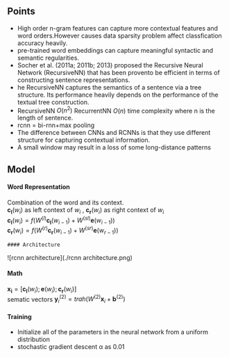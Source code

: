 ## Points
- High order n-gram features can capture more contextual features and word orders.However causes data sparsity problem affect classfication accuracy heavily.
- pre-trained word embeddings can capture meaningful syntactic and semantic regularities.
- Socher et al. (2011a; 2011b; 2013) proposed the Recursive Neural Network (RecursiveNN) that has been provento be efficient in terms of constructing sentence representations.
- he RecursiveNN captures the semantics of a sentence via a tree structure. Its performance heavily depends on the performance of the textual tree construction.
- RecursiveNN $O(n^2)$  RecurrentNN $O(n)$ time complexity where n is the length of sentence.
- rcnn = bi-rnn+max pooling
- The difference between CNNs and RCNNs is that they use different structure for capturing contextual information.
- A small window may result in a loss of some long-distance patterns
## Model
#### Word Representation
Combination of the word and its context.<br>
$\boldsymbol{c_l}(w_i)$ as left context of $w_i$ , $\boldsymbol{c_r}(w_i)$ as right context of $w_i$ <br>
$\boldsymbol{c_l}(w_i)=f(W^{(l)}\boldsymbol{c_l}(w_{i-1})+W^{(sl)}\boldsymbol{e}(w_{i-1}))$ <br>
$\boldsymbol{c_r}(w_i)=f(W^{(r)}\boldsymbol{c_r}(w_{i-1})+W^{(sr)}\boldsymbol{e}(w_{r-1}))$	<br>

	#### Architecture
![rcnn architecture](./rcnn architecture.png) <br>
#### Math
$\boldsymbol{x_i}=[\boldsymbol{c_l}(w_i);\boldsymbol{e}(w_i);\boldsymbol{c_r}(w_i)]$ <br>
sematic vectors  $\boldsymbol{y}_i^{(2)}=trah(W^{(2)}\boldsymbol{x}_i+\boldsymbol{b}^{(2)})$
#### Training
* Initialize all of the parameters in the neural
network from a uniform distribution
* stochastic gradient descent α as 0.01
